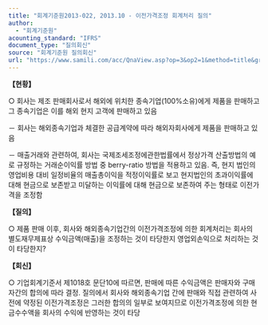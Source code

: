 ```yaml
---
title: "회계기준원2013-022, 2013.10 - 이전가격조정 회계처리 질의"
author:
  - "회계기준원"
acounting_standard: "IFRS"
document_type: "질의회신"
source: "회계기준원 질의회신"
url: "https://www.samili.com/acc/QnaView.asp?op=3&op2=1&method=title&group=2122-15;1&orgcode=0&searchword=&page=13&code=%ED%9A%8C%EA%B3%84%EA%B8%B0%EC%A4%80%EC%9B%902013%2D022%3A201310"
---
```

**【현황】**

○ 회사는 제조 판매회사로서 해외에 위치한 종속기업(100%소유)에게 제품을 판매하고 그 종속기업은 이를 해외 현지 고객에 판매하고 있음

－ 회사는 해외종속기업과 체결한 공급계약에 따라 해외자회사에게 제품을 판매하고 있음

－ 매출거래와 관련하여, 회사는 국제조세조정에관한법률에서 정상가격 산출방법의 예로 규정하는 거래순이익률 방법 중 berry-ratio 방법을 적용하고 있음. 즉, 현지 법인의 영업비용 대비 일정비율의 매출총이익을 적정이익률로 보고 현지법인의 초과이익률에 대해 현금으로 보존받고 미달하는 이익률에 대해 현금으로 보존하여 주는 형태로 이전가격을 조정함

  
**【질의】**

○ 제품 판매 이후, 회사와 해외종속기업간의 이전가격조정에 의한 회계처리는 회사의 별도재무제표상 수익금액(매출)을 조정하는 것이 타당한지 영업외손익으로 처리하는 것이 타당한지?

  
  

**【회신】**

○ 기업회계기준서 제1018호 문단10에 따르면, 판매에 따른 수익금액은 판매자와 구매자간의 합의에 따라 결정. 질의에서 회사와 해외종속기업 간에 판매와 직접 관련하여 사전에 약정된 이전가격조정은 그러한 합의의 일부로 보여지므로 이전가격조정에 의한 현금수수액을 회사의 수익에 반영하는 것이 타당
